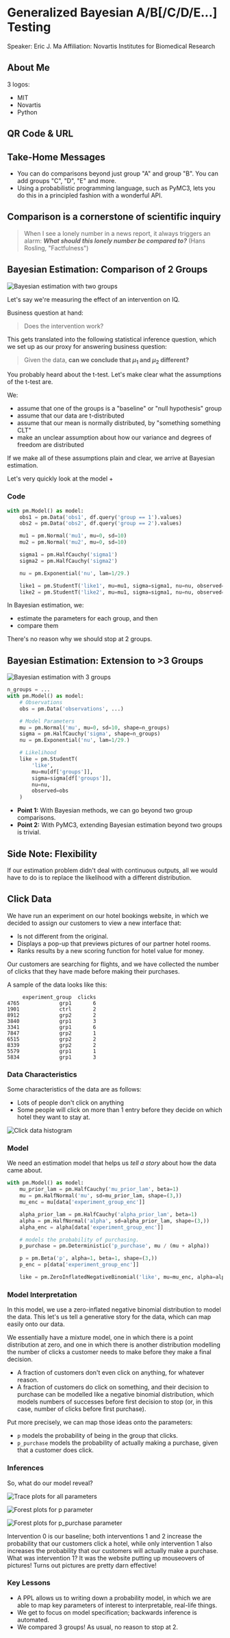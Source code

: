 # Generalized Bayesian A/B[/C/D/E...] Testing

Speaker: Eric J. Ma
Affiliation: Novartis Institutes for Biomedical Research

## About Me

3 logos:

- MIT
- Novartis
- Python

## QR Code & URL

<!-- Put QR code here. Include QR code generator as part of Travis build script. -->

## Take-Home Messages

- You can do comparisons beyond just group "A" and group "B". You can add groups "C", "D", "E" and more.
- Using a probabilistic programming language, such as PyMC3, lets you do this in a principled fashion with a wonderful API.

## Comparison is a cornerstone of scientific inquiry

<!-- Background should be Hans Rosling video clip. -->

> When I see a lonely number in a news report, it always triggers an alarm: ***What should this lonely number be compared to?*** (Hans Rosling, "Factfulness")

## Bayesian Estimation: Comparison of 2 Groups

<!-- What are you most used to seeing? T-test -->

![Bayesian estimation with two groups](./images/best.png)

Let's say we're measuring the effect of an intervention on IQ.

Business question at hand:

> Does the intervention work?

This gets translated into the following statistical inference question, which we set up as our proxy for answering business question:

> Given the data, **can we conclude that $\mu_{1}$ and $\mu_{2}$ different?**

You probably heard about the t-test. Let's make clear what the assumptions of the t-test are.

We:

- assume that one of the groups is a "baseline" or "null hypothesis" group
- assume that our data are t-distributed
- assume that our mean is normally distributed, by "something something CLT"
- make an unclear assumption about how our variance and degrees of freedom are distributed

If we make all of these assumptions plain and clear, we arrive at Bayesian estimation.

Let's very quickly look at the model +

### Code

```python
with pm.Model() as model:
    obs1 = pm.Data('obs1', df.query('group == 1').values)
    obs2 = pm.Data('obs2', df.query('group == 2').values)

    mu1 = pm.Normal('mu1', mu=0, sd=10)
    mu2 = pm.Normal('mu2', mu=0, sd=10)

    sigma1 = pm.HalfCauchy('sigma1')
    sigma2 = pm.HalfCauchy('sigma2')

    nu = pm.Exponential('nu', lam=1/29.)

    like1 = pm.StudentT('like1', mu=mu1, sigma=sigma1, nu=nu, observed=obs1)
    like2 = pm.StudentT('like2', mu=mu1, sigma=sigma1, nu=nu, observed=obs2)
```

In Bayesian estimation, we:

- estimate the parameters for each group, and then
- compare them

There's no reason why we should stop at 2 groups.

## Bayesian Estimation: Extension to >3 Groups

![Bayesian estimation with 3 groups](./images/best-3-groups.png)

```python
n_groups = ...
with pm.Model() as model:
    # Observations
    obs = pm.Data('observations', ...)

    # Model Parameters
    mu = pm.Normal('mu', mu=0, sd=10, shape=n_groups)
    sigma = pm.HalfCauchy('sigma', shape=n_groups)
    nu = pm.Exponential('nu', lam=1/29.)

    # Likelihood
    like = pm.StudentT(
        'like',
        mu=mu[df['groups']],
        sigma=sigma[df['groups']],
        nu=nu,
        observed=obs
    )
```

- **Point 1:** With Bayesian methods, we can go beyond two group comparisons.
- **Point 2:** With PyMC3, extending Bayesian estimation beyond two groups is trivial.

## Side Note: Flexibility

If our estimation problem didn't deal with continuous outputs, all we would have to do is to replace the likelihood with a different distribution.

<!-- Put figure here comparing the two -->

## Click Data

We have run an experiment on our hotel bookings website, in which we decided to assign our customers to view a new interface that:

- Is not different from the original.
- Displays a pop-up that previews pictures of our partner hotel rooms.
- Ranks results by a new scoring function for hotel value for money.

Our customers are searching for flights, and we have collected the number of clicks that they have made before making their purchases.

A sample of the data looks like this:

```ipython
     experiment_group  clicks
4765             grp1       6
1901             ctrl       2
8912             grp2       2
3840             grp1       3
3341             grp1       6
7847             grp2       1
6515             grp2       2
8339             grp2       2
5579             grp1       1
5834             grp1       3
```

### Data Characteristics

Some characteristics of the data are as follows:

- Lots of people don't click on anything
- Some people will click on more than 1 entry before they decide on which hotel they want to stay at.

![Click data histogram](./images/clicks.png)

### Model

We need an estimation model that helps us *tell a story* about how the data came about.

```python
with pm.Model() as model:
    mu_prior_lam = pm.HalfCauchy('mu_prior_lam', beta=1)
    mu = pm.HalfNormal('mu', sd=mu_prior_lam, shape=(3,))
    mu_enc = mu[data['experiment_group_enc']]

    alpha_prior_lam = pm.HalfCauchy('alpha_prior_lam', beta=1)
    alpha = pm.HalfNormal('alpha', sd=alpha_prior_lam, shape=(3,))
    alpha_enc = alpha[data['experiment_group_enc']]

    # models the probability of purchasing.
    p_purchase = pm.Deterministic('p_purchase', mu / (mu + alpha))

    p = pm.Beta('p', alpha=1, beta=1, shape=(3,))
    p_enc = p[data['experiment_group_enc']]

    like = pm.ZeroInflatedNegativeBinomial('like', mu=mu_enc, alpha=alpha_enc, psi=p_enc, observed=data['clicks'])
```

### Model Interpretation

In this model, we use a zero-inflated negative binomial distribution to model the data. This let's us tell a generative story for the data, which can map easily onto our data.

We essentially have a mixture model, one in which there is a point distribution at zero, and one in which there is another distribution modelling the number of clicks a customer needs to make before they make a final decision.

- A fraction of customers don't even click on anything, for whatever reason.
- A fraction of customers do click on something, and their decision to purchase can be modelled like a negative binomial distribution, which models numbers of successes before first decision to stop (or, in this case, number of clicks before first purchase).

Put more precisely, we can map those ideas onto the parameters:

- `p` models the probability of being in the group that clicks.
- `p_purchase` models the probability of actually making a purchase, given that a customer does click.

### Inferences

So, what do our model reveal?

![Trace plots for all parameters](./images/click.posterior.trace.png)

![Forest plots for `p` parameter](./images/click.p.forest.png)

![Forest plots for `p_purchase` parameter](./images/click.p_purchase.forest.png)

Intervention 0 is our baseline; both interventions 1 and 2 increase the probability that our customers click a hotel, while only intervention 1 also increases the probability that our customers will actually make a purchase. What was intervention 1? It was the website putting up mouseovers of pictures! Turns out pictures are pretty darn effective!

### Key Lessons

- A PPL allows us to writing down a probability model, in which we are able to map key parameters of interest to interpretable, real-life things.
- We get to focus on model specification; backwards inference is automated.
- We compared 3 groups! As usual, no reason to stop at 2.
